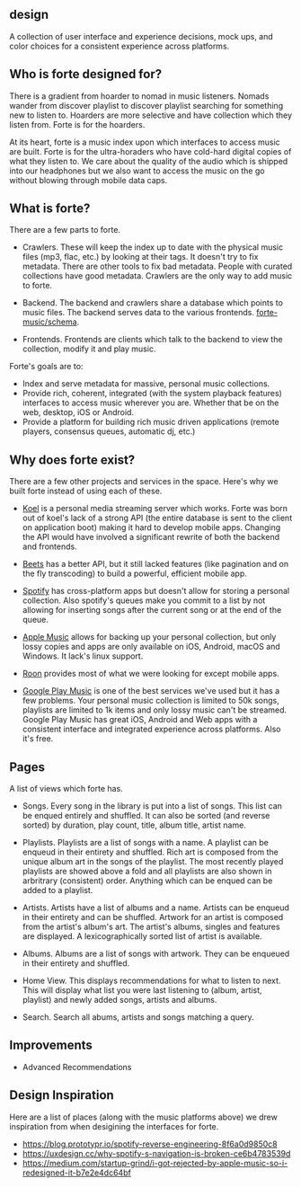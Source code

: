 design
------

A collection of user interface and experience decisions, mock ups, and color
choices for a consistent experience across platforms.

Who is forte designed for?
--------------------------

There is a gradient from hoarder to nomad in music listeners. Nomads wander from
discover playlist to discover playlist searching for something new to listen to.
Hoarders are more selective and have collection which they listen from. Forte is
for the hoarders.

At its heart, forte is a music index upon which interfaces to access music are
built. Forte is for the ultra-horaders who have cold-hard digital copies of what
they listen to. We care about the quality of the audio which is shipped into our
headphones but we also want to access the music on the go without blowing
through mobile data caps.

What is forte?
--------------

There are a few parts to forte.

* Crawlers. These will keep the index up to date with the physical music files
  (mp3, flac, etc.) by looking at their tags. It doesn't try to fix metadata.
  There are other tools to fix bad metadata. People with curated collections
  have good metadata. Crawlers are the only way to add music to forte.

* Backend. The backend and crawlers share a database which points to music
  files. The backend serves data to the various frontends. [forte-music/schema].

* Frontends. Frontends are clients which talk to the backend to view the
  collection, modify it and play music.

Forte's goals are to:
* Index and serve metadata for massive, personal music collections.
* Provide rich, coherent, integrated (with the system playback features)
  interfaces to access music wherever you are. Whether that be on the web,
  desktop, iOS or Android.
* Provide a platform for building rich music driven applications (remote
  players, consensus queues, automatic dj, etc.)

Why does forte exist?
---------------------

There are a few other projects and services in the space. Here's why we built
forte instead of using each of these.

* [Koel] is a personal media streaming server which works. Forte was born out of
  koel's lack of a strong API (the entire database is sent to the client on
  application boot) making it hard to develop mobile apps. Changing the API
  would have involved a significant rewrite of both the backend and frontends.

* [Beets] has a better API, but it still lacked features (like pagination and on
  the fly transcoding) to build a powerful, efficient mobile app.

* [Spotify] has cross-platform apps but doesn't allow for storing a personal
  collection. Also spotify's queues make you commit to a list by not allowing
  for inserting songs after the current song or at the end of the queue.

* [Apple Music] allows for backing up your personal collection, but only lossy
  copies and apps are only available on iOS, Android, macOS and Windows. It
  lack's linux support.

* [Roon] provides most of what we were looking for except mobile apps.

* [Google Play Music] is one of the best services we've used but it has a few
  problems. Your personal music collection is limited to 50k songs, playlists
  are limited to 1k items and only lossy music can't be streamed. Google Play
  Music has great iOS, Android and Web apps with a consistent interface and
  integrated experience across platforms. Also it's free.

Pages
-----

A list of views which forte has.

* Songs. Every song in the library is put into a list of songs. This list can be
  enqued entirely and shuffled. It can also be sorted (and reverse sorted) by
  duration, play count, title, album title, artist name.

* Playlists. Playlists are a list of songs with a name. A playlist can be
  enqueud in their entirety and shuffled. Rich art is composed from the unique
  album art in the songs of the playlist. The most recently played playlists are
  showed above a fold and all playlists are also shown in arbritrary
  (consistent) order. Anything which can be enqued can be added to a playlist.

* Artists. Artists have a list of albums and a name. Artists can be enqueud in
  their entirety and can be shuffled. Artwork for an artist is composed from the
  artist's album's art. The artist's albums, singles and features are displayed.
  A lexicographically sorted list of artist is available.

* Albums. Albums are a list of songs with artwork. They can be enqueued in their
  entirety and shuffled.

* Home View. This displays recommendations for what to listen to next. This will
  display what list you were last listening to (album, artist, playlist) and
  newly added songs, artists and albums.

* Search. Search all abums, artists and songs matching a query.

Improvements
------------

* Advanced Recommendations

Design Inspiration
------------------

Here are a list of places (along with the music platforms above) we drew
inspiration from when desigining the interfaces for forte.

* https://blog.prototypr.io/spotify-reverse-engineering-8f6a0d9850c8
* https://uxdesign.cc/why-spotify-s-navigation-is-broken-ce6b4783539d
* https://medium.com/startup-grind/i-got-rejected-by-apple-music-so-i-redesigned-it-b7e2e4dc64bf

[koel]: https://koel.phanan.net/
[beets]: http://beets.io/
[spotify]: https://spotify.com
[apple music]: https://www.apple.com/music/
[google play music]: https://play.google.com/music/listen
[roon]: https://roonlabs.com/index.html

[forte-music/schema]: github.com/forte-music/schema
